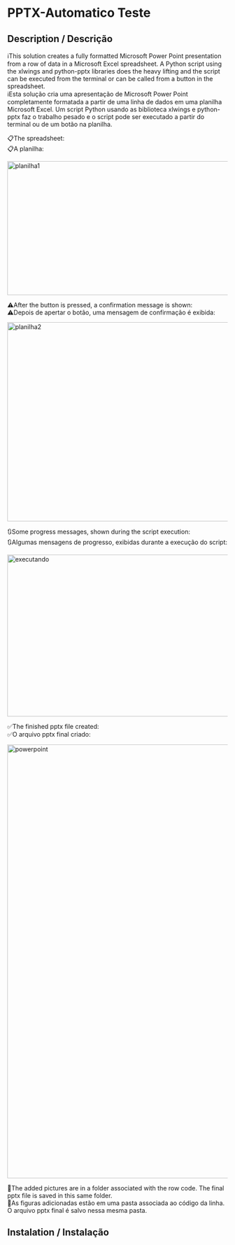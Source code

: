 # PPTX-Automatico Teste

## Description / Descrição
ℹ️This solution creates a fully formatted Microsoft Power Point presentation from a row of data in a Microsoft Excel spreadsheet. A Python script using the xlwings and python-pptx libraries does the heavy lifting and the script can be executed from the terminal or can be called from a button in the spreadsheet.  
ℹ️Esta solução cria uma apresentação de Microsoft Power Point completamente formatada a partir de uma linha de dados em uma planilha Microsoft Excel. Um script Python usando as biblioteca xlwings e python-pptx faz o trabalho pesado e o script pode ser executado a partir do terminal ou de um botão na planilha.


📋The spreadsheet:   
📋A planilha:
<!-- ![alt-text](./readme_images/planilha1.png) -->
<img width="1812" height="306" alt="planilha1" src="https://github.com/user-attachments/assets/897f3d12-41ac-4903-9c55-1cb04a4ab39d" /> 


⚠️After the button is pressed, a confirmation message is shown:    
⚠️Depois de apertar o botão, uma mensagem de confirmação é exibida:
<!-- ![alt-text](./readme_images/planilha2.png) -->
<img width="1813" height="455" alt="planilha2" src="https://github.com/user-attachments/assets/357b3109-26e3-4f13-b57b-7667076544f7" />


🔃Some progress messages, shown during the script execution:    
🔃Algumas mensagens de progresso, exibidas durante a execução do script:

<!-- ![alt-text](./readme_images/executando.png) -->
<img width="1722" height="370" alt="executando" src="https://github.com/user-attachments/assets/183d1ede-9a48-40d3-adb4-53f4f71277e1" />


✅The finished pptx file created:    
✅O arquivo pptx final criado:
<!-- ![alt-text](./readme_images/powerpoint.png) -->
<img width="1919" height="991" alt="powerpoint" src="https://github.com/user-attachments/assets/e0c69bb3-9ef0-4d12-8cb8-96641a893753" />


📂The added pictures are in a folder associated with the row code. The final pptx file is saved in this same folder.  
📂As figuras adicionadas estão em uma pasta associada ao código da linha. O arquivo pptx final é salvo nessa mesma pasta.

## Instalation / Instalação 
